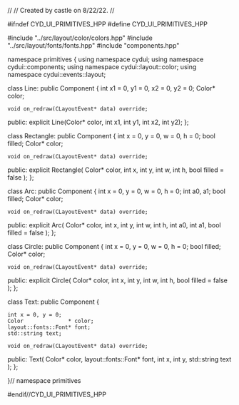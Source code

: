 //
// Created by castle on 8/22/22.
//

#ifndef CYD_UI_PRIMITIVES_HPP
#define CYD_UI_PRIMITIVES_HPP


#include "../src/layout/color/colors.hpp"
#include "../src/layout/fonts/fonts.hpp"
#include "components.hpp"

namespace primitives {
  using namespace cydui;
  using namespace cydui::components;
  using namespace cydui::layout::color;
  using namespace cydui::events::layout;
  
  class Line: public Component {
    int x1 = 0, y1 = 0, x2 = 0, y2 = 0;
    Color* color;
    
    void on_redraw(CLayoutEvent* data) override;
  
  public:
    explicit Line(Color* color, int x1, int y1, int x2, int y2);
  };
  
  class Rectangle: public Component {
    int  x = 0, y = 0, w = 0, h = 0;
    bool filled;
    Color* color;
    
    void on_redraw(CLayoutEvent* data) override;
  
  public:
    explicit Rectangle(
        Color* color, int x, int y, int w, int h, bool filled = false
    );
  };
  
  class Arc: public Component {
    int  x = 0, y = 0, w = 0, h = 0;
    int  a0, a1;
    bool filled;
    Color* color;
    
    void on_redraw(CLayoutEvent* data) override;
  
  public:
    explicit Arc(
        Color* color,
        int x,
        int y,
        int w,
        int h,
        int a0,
        int a1,
        bool filled = false
    );
  };
  
  class Circle: public Component {
    int  x = 0, y = 0, w = 0, h = 0;
    bool filled;
    Color* color;
    
    void on_redraw(CLayoutEvent* data) override;
  
  public:
    explicit Circle(
        Color* color, int x, int y, int w, int h, bool filled = false
    );
  };
  
  class Text: public Component {
    
    
    int x = 0, y = 0;
    Color              * color;
    layout::fonts::Font* font;
    std::string text;
    
    void on_redraw(CLayoutEvent* data) override;
  
  public:
    Text(
        Color* color, layout::fonts::Font* font, int x, int y, std::string text
    );
  };
  
}// namespace primitives


#endif//CYD_UI_PRIMITIVES_HPP
